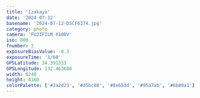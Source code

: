 ```yaml
---
title: 'Izakaya'
date: '2024-07-12'
basename: '2024-07-12-DSCF6374.jpg'
category: photo
camera: 'FUJIFILM X100V'
iso: 800
fnumber: 2
exposureBiasValue: -0.3
exposureTime: '1/60'
GPSLatitude: 34.391333
GPSLongitude: 132.463608
width: 6240
height: 4160
colorPalette: ['#3a2d23', '#d5bc88', '#8e653d', '#95a7ab', '#6b80a1']
---
```

